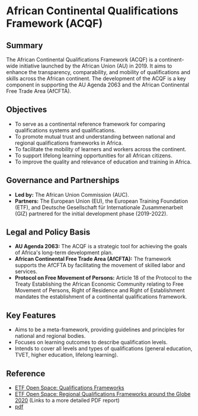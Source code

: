 # African Continental Qualifications Framework (ACQF)

## Summary

The African Continental Qualifications Framework (ACQF) is a continent-wide initiative launched by the African Union (AU) in 2019. It aims to enhance the transparency, comparability, and mobility of qualifications and skills across the African continent. The development of the ACQF is a key component in supporting the AU Agenda 2063 and the African Continental Free Trade Area (AfCFTA).

## Objectives

- To serve as a continental reference framework for comparing qualifications systems and qualifications.
- To promote mutual trust and understanding between national and regional qualifications frameworks in Africa.
- To facilitate the mobility of learners and workers across the continent.
- To support lifelong learning opportunities for all African citizens.
- To improve the quality and relevance of education and training in Africa.

## Governance and Partnerships

- **Led by:** The African Union Commission (AUC).
- **Partners:** The European Union (EU), the European Training Foundation (ETF), and Deutsche Gesellschaft für Internationale Zusammenarbeit (GIZ) partnered for the initial development phase (2019-2022).

## Legal and Policy Basis

- **AU Agenda 2063:** The ACQF is a strategic tool for achieving the goals of Africa's long-term development plan.
- **African Continental Free Trade Area (AfCFTA):** The framework supports the AfCFTA by facilitating the movement of skilled labor and services.
- **Protocol on Free Movement of Persons:** Article 18 of the Protocol to the Treaty Establishing the African Economic Community relating to Free Movement of Persons, Right of Residence and Right of Establishment mandates the establishment of a continental qualifications framework.

## Key Features

- Aims to be a meta-framework, providing guidelines and principles for national and regional bodies.
- Focuses on learning outcomes to describe qualification levels.
- Intends to cover all levels and types of qualifications (general education, TVET, higher education, lifelong learning).

## Reference

- [ETF Open Space: Qualifications Frameworks](https://openspace.etf.europa.eu/content/721-qualifications-frameworks)
- [ETF Open Space: Regional Qualifications Frameworks around the Globe 2020](https://openspace.etf.europa.eu/resources/regional-qualifications-frameworks-around-globe-2020) (Links to a more detailed PDF report)
- [pdf](https://capsalliance.eu/wp-content/uploads/2025/05/A-Brief-Handbook-on-the-African-Continental-Qualifications-Framework_WEB.pdf)
